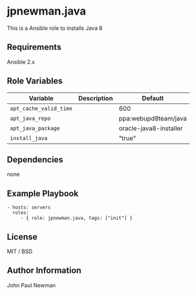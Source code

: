 # jpnewman.java

This is a Ansible role to installs Java 8

## Requirements

Ansible 2.x

## Role Variables

|Variable|Description|Default|
|---|---|---|
|```apt_cache_valid_time```||600|
|```apt_java_repo```||ppa:webupd8team/java|
|```apt_java_package```||oracle-java8-installer|
|```install_java```||"true"|

## Dependencies

none

## Example Playbook

    - hosts: servers
      roles:
         - { role: jpnewman.java, tags: ["init"] }

## License

MIT / BSD

## Author Information

John Paul Newman
